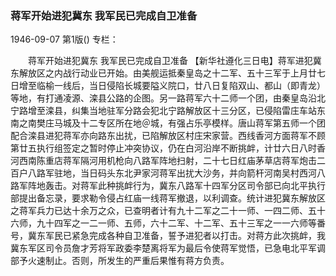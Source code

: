 ### 蒋军开始进犯冀东  我军民已完成自卫准备

1946-09-07
第1版()
专栏：

　　蒋军开始进犯冀东
    我军民已完成自卫准备
    【新华社遵化三日电】蒋军进犯冀东解放区之内战行动业已开始。由美舰运抵秦皇岛之十二军、五十三军于上月廿七日增至临榆一线后，当日侵陷长城要隘义院口，廿八日复陷双山、都山（即青龙）等地，有打通凌源、滦县公路的企图。另一路蒋军六十二师一个团，由秦皇岛沿北宁路增至滦县，纠集当地驻军分路会犯北宁路解放区十三分区，已侵陷雷庄车站东南之南樊庄马城及十二专区所在地＠城，有强占乐亭模样。唐山蒋军第五师一个团配合滦县进犯蒋军亦向路东出扰，已陷解放区村庄宋家营。西线香河方面蒋军不顾第廿五执行组签定之暂时停止冲突协议，仍在白河沿岸不断挑衅，计廿六日八时香河西南陈重店蒋军隔河用机枪向八路军阵地扫射，二十七日红庙茅草店蒋军炮击二百户八路军驻地，当日码头东北尹家河蒋军出扰大沙务，并向箭杆河南吴村西河八路军阵地轰击。对蒋军此种挑衅行为，冀东八路军十四军分区司令部已向北平执行部提出备忘录，要求勒令侵占红庙一线蒋军撤退，以利调查。统计进犯冀东解放区之蒋军兵力已达十余万之众，已查明者计有九十二军之二十一师、一四二师、五十六师，九十四军之一二一师、五师，六十二军、十二军、五十三军之一一六师等番号，冀东军民已紧急完成各种自卫准备，誓予进犯者以打击。对蒋方此次挑衅，我冀东军区司令员詹才芳将军政委李楚离将军为最后令使蒋军觉悟，已急电北平军调部予火速制止。否则，所发生的严重后果惟有蒋方负责。
